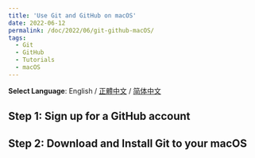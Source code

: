 ```yaml
---
title: 'Use Git and GitHub on macOS'
date: 2022-06-12
permalink: /doc/2022/06/git-github-macOS/
tags:
  - Git
  - GitHub
  - Tutorials
  - macOS
---
```




**Select Language**: English / [正體中文](https://marc0cheung.github.io/doc/2022/06/git-github-macOS-zhHK/) / [简体中文](https://marc0cheung.github.io/doc/2022/06/git-github-macOS-zhCN/)

## Step 1: Sign up for a GitHub account



## Step 2: Download and Install Git to your macOS